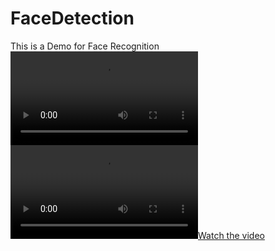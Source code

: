 # FaceDetection

This is a Demo for Face Recognition  
![](20190126_225329.mp4)
[![Watch the video](20190126_225329.mp4)](FaceDetection/20190126_225329.mp4)


